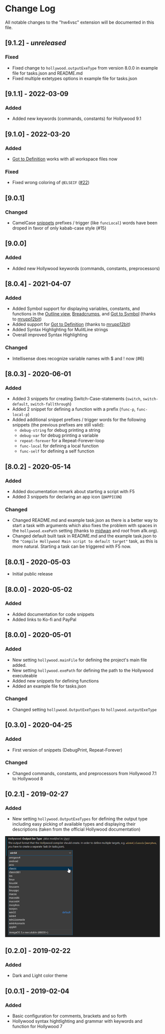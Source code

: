 # Change Log

All notable changes to the "hw4vsc" extension will be documented in this file.

## [9.1.2] - *unreleased*

### Fixed

- Fixed change to `hollywood.outputExeType` from version 8.0.0 in example file for tasks.json and README.md
- Fixed multiple extetypes options in example file for tasks.json

## [9.1.1] - 2022-03-09

### Added

- Added new keywords (commands, constants) for Hollywood 9.1

## [9.1.0] - 2022-03-20

### Added

- [Got to Definition](https://code.visualstudio.com/Docs/editor/editingevolved#_go-to-definition) works with all workspace files now

### Fixed

- Fixed wrong coloring of `@ELSEIF` ([#22](https://github.com/JohnArcher/vscode-hollywood-mal/issues/22))

## [9.0.1]

### Changed

- CamelCase [snippets](snippets.md) prefixes / trigger (like `funcLocal`) words have been droped in favor of only kabab-case style (#15)

## [9.0.0]

### Added

- Added new Hollywood keywords (commands, constants, preprocessors)

## [8.0.4] - 2021-04-07

### Added

- Added Symbol support for displaying variables, constants, and functions in the [Outline view](https://code.visualstudio.com/docs/getstarted/userinterface#_outline-view), [Breadcrumps](https://code.visualstudio.com/Docs/editor/editingevolved#_breadcrumbs), and [Got to Symbol](https://code.visualstudio.com/Docs/editor/editingevolved#_go-to-symbol) (thanks to [mrupp12bit](https://github.com/mrupp12bit))
- Added support for [Got to Definition](https://code.visualstudio.com/Docs/editor/editingevolved#_go-to-definition) (thanks to [mrupp12bit](https://github.com/mrupp12bit))
- Added Syntax Highlighting for MulitLine strings
- Overall improved Syntax Highlighting

### Changed

- Intellisense does recognize variable names with $ and ! now (#6)

## [8.0.3] - 2020-06-01

### Added

- Added 3 snippets for creating Switch-Case-statements (`switch`, `switch-default`, `switch-fallthrough`)
- Added 2 snippet for defining a function with a prefix (`func-p`, `func-local-p`)
- Added additional snippet prefixes / trigger words for the following snippets (the previous prefixes are still valid):
  - `debug-string` for debug printing a string
  - `debug-var` for debug printing a variable
  - `repeat-forever` for a Repeat-Forever-loop
  - `func-local` for defining a local function
  - `func-self` for defining a self function

## [8.0.2] - 2020-05-14

### Added

- Added documentation remark about starting a script with F5
- Added 3 snippets for declaring an app icon (`@APPICON`)

### Changed

- Changed README.md and example task.json as there is a better way to start a task with arguments which also fixes the problem with spaces in the `hollywood.exePath` setting (thanks to [midwan](https://github.com/midwan) and *root* from a1k.org).
- Changed default built task in README.md and the example task.json to the `"Compile Hollywood Main script to default target"` task, as this is more natural. Starting a task can be triggered with F5 now.

## [8.0.1] - 2020-05-03

- Initial public release

## [8.0.0] - 2020-05-02

### Added

- Added documentation for code snippets
- Added links to Ko-fi and PayPal

## [8.0.0] - 2020-05-01

### Added

- New setting `hollywood.mainFile` for defining the project's main file added.
- New setting `hollywood.exePath` for defining the path to the Hollywood executeable
- Added new snippets for defining functions
- Added an example file for tasks.json

### Changed

- Changed setting `hollywood.OutputExeTypes` to `hollywood.outputExeType`

## [0.3.0] - 2020-04-25

### Added

- First version of snippets (DebugPrint, Repeat-Forever)

### Changed

- Changed commands, constants, and preprocessors from Hollywood 7.1 to Hollywood 8

## [0.2.1] - 2019-02-27

### Added

- New setting `hollywood.OutputExeTypes` for defining the output type including easy picking of available types and displaying their descriptions (taken from the official Hollywood documentation)

![Configuration of hollywood.OutputExeTypes](https://raw.githubusercontent.com/JohnArcher/vscode-hollywood-mal/dev/media/configuration_outputexetype.png)

## [0.2.0] - 2019-02-22

### Added

- Dark and Light color theme

## [0.0.1] - 2019-02-04

### Added

- Basic configuration for comments, brackets and so forth
- Hollywood syntax hightlighting and grammar with keywords and function for Hollywood 7
